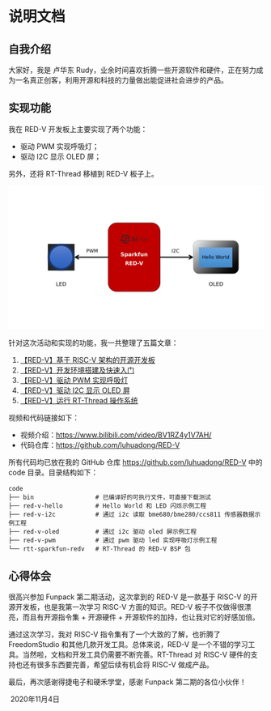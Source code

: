 # 说明文档



## 自我介绍

大家好，我是 卢华东 Rudy，业余时间喜欢折腾一些开源软件和硬件，正在努力成为一名真正创客，利用开源和科技的力量做出能促进社会进步的产品。



## 实现功能

我在 RED-V 开发板上主要实现了两个功能：

- 驱动 PWM 实现呼吸灯；
- 驱动 I2C 显示 OLED 屏；

另外，还将 RT-Thread 移植到 RED-V 板子上。

![](./images/Funpack第二期演示文稿_06.png)

针对这次活动和实现的功能，我一共整理了五篇文章：

1. [【RED-V】基于 RISC-V 架构的开源开发板](https://blog.csdn.net/lu_embedded/article/details/109484394)
2. [【RED-V】开发环境搭建及快速入门](https://blog.csdn.net/lu_embedded/article/details/109489080)
3. [【RED-V】驱动 PWM 实现呼吸灯](https://blog.csdn.net/lu_embedded/article/details/109492230)
4. [【RED-V】驱动 I2C 显示 OLED 屏](https://blog.csdn.net/lu_embedded/article/details/109493326)
5. [【RED-V】运行 RT-Thread 操作系统](https://blog.csdn.net/lu_embedded/article/details/109494702)

视频和代码链接如下：

- 视频介绍：<https://www.bilibili.com/video/BV1RZ4y1V7AH/> 
- 代码仓库：<https://github.com/luhuadong/RED-V>

所有代码均已放在我的 GitHub 仓库 <https://github.com/luhuadong/RED-V> 中的 code 目录。目录结构如下：

```shell
code
├── bin                 # 已编译好的可执行文件，可直接下载测试
├── red-v-hello         # Hello World 和 LED 闪烁示例工程
├── red-v-i2c           # 通过 i2c 读取 bme680/bme280/ccs811 传感器数据示例工程
├── red-v-oled          # 通过 i2c 驱动 oled 屏示例工程
├── red-v-pwm           # 通过 pwm 驱动 led 实现呼吸灯示例工程
└── rtt-sparkfun-redv   # RT-Thread 的 RED-V BSP 包
```



## 心得体会

很高兴参加 Funpack 第二期活动，这次拿到的 RED-V 是一款基于 RISC-V 的开源开发板，也是我第一次学习 RISC-V 方面的知识。RED-V 板子不仅做得很漂亮，而且有开源指令集 + 开源硬件 + 开源软件的加持，也让我对它的好感加倍。

通过这次学习，我对 RISC-V 指令集有了一个大致的了解，也折腾了 FreedomStudio 和其他几款开发工具。总体来说，RED-V 是一个不错的学习工具。当然啦，文档和开发工具仍需要不断完善。RT-Thread 对 RISC-V 硬件的支持也还有很多东西要完善，希望后续有机会将 RISC-V 做成产品。

最后，再次感谢得捷电子和硬禾学堂，感谢 Funpack 第二期的各位小伙伴！



​                                                                                                                        2020年11月4日